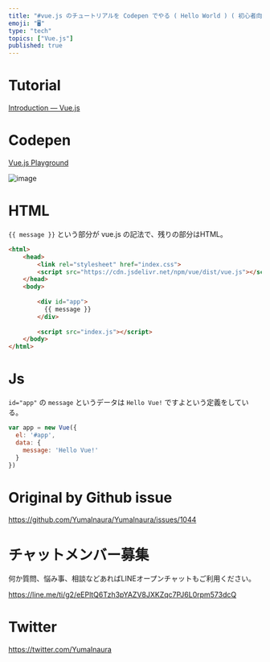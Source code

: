 ```yaml
---
title: "#vue.js のチュートリアルを Codepen でやる ( Hello World ) ( 初心者向け )"
emoji: "🖥"
type: "tech"
topics: ["Vue.js"]
published: true
---
```


# Tutorial

[Introduction — Vue.js](https://vuejs.org/v2/guide/)

# Codepen

[Vue.js Playground](https://codepen.io/yumainaura/pen/dLYoBx)

![image](https://user-images.githubusercontent.com/13635059/55444073-02dc1300-55f0-11e9-859d-aa46548f3255.png)

# HTML

`{{ message }}` という部分が vue.js の記法で、残りの部分はHTML。

```html
<html>
    <head>
        <link rel="stylesheet" href="index.css">
        <script src="https://cdn.jsdelivr.net/npm/vue/dist/vue.js"></script>
    </head>
    <body>
        
        <div id="app">
          {{ message }}
        </div>
            
        <script src="index.js"></script>
    </body>
</html>
```

# Js

`id="app"` の `message` というデータは `Hello Vue!` ですよという定義をしている。

```js
var app = new Vue({
  el: '#app',
  data: {
    message: 'Hello Vue!'
  }
})
```

# Original by Github issue

https://github.com/YumaInaura/YumaInaura/issues/1044








<!-- Update From Qiita API -->

# チャットメンバー募集


何か質問、悩み事、相談などあればLINEオープンチャットもご利用ください。

https://line.me/ti/g2/eEPltQ6Tzh3pYAZV8JXKZqc7PJ6L0rpm573dcQ





# Twitter


https://twitter.com/YumaInaura


<!-- Update From Qiita API -->


